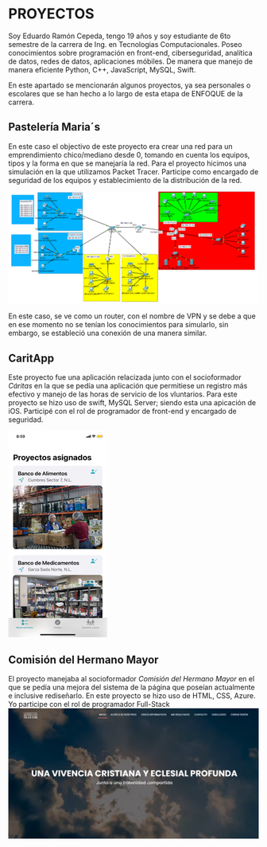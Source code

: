 # PROYECTOS

Soy Eduardo Ramón Cepeda, tengo 19 años y soy estudiante de 6to semestre de la carrera de Ing. en Tecnologias Computacionales.
Poseo conocimientos sobre programación en front-end, ciberseguridad, analítica de datos, redes de datos, aplicaciones móbiles.
De manera que manejo de manera eficiente Python, C++, JavaScript, MySQL, Swift.

En este apartado se mencionarán algunos proyectos, ya sea personales o escolares que se han hecho a lo largo de esta etapa de ENFOQUE de la carrera.


## Pastelería Maria´s

En este caso el objectivo de este proyecto era crear una red para un emprendimiento chico/mediano desde 0, tomando en cuenta los equipos, tipos y la forma en que se manejaría la red.
Para el proyecto hicimos una simulación en la que utilizamos Packet Tracer.
Participe como encargado de seguridad de los equipos y establecimiento de la distribución de la red.

![Topología Física](./img/tracer.png)

En este caso, se ve como un router, con el nombre de VPN y se debe a que en ese momento no se tenían los conocimientos para simularlo, sin embargo, se estableció una conexión de una manera similar.


## CaritApp

Este proyecto fue una aplicación relacizada junto con el socioformador *Cáritas* en la que se pedía una aplicación que permitiese un registro más efectivo y manejo de las horas de servicio de los vluntarios.
Para este proyecto se hizo uso de swift, MySQL Server; siendo esta una apicación de iOS.
Participé con el rol de programador de front-end y encargado de seguridad.

   ![Inicio App](./img/app.png)      


## Comisión del Hermano Mayor
El proyecto manejaba al socioformador *Comisión del Hermano Mayor* en el que se pedía una mejora del sistema de la página que poseían actualmente e inclusive rediseñarlo.
En este proyecto se hizo uso de HTML, CSS, Azure.
Yo participe con el rol de programador Full-Stack 
![Pagina](./img/comision.png)
